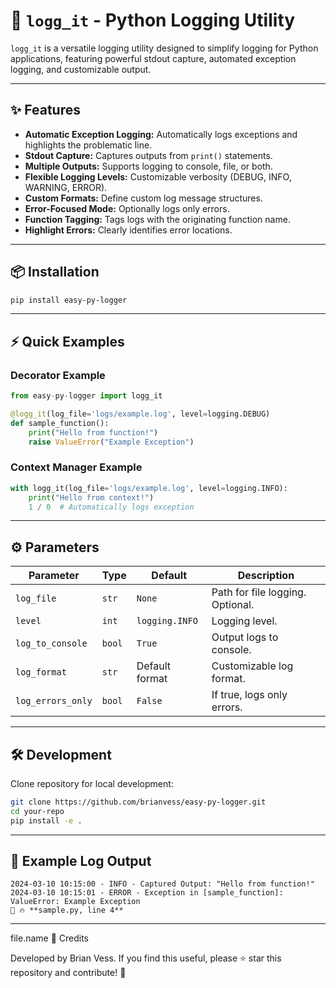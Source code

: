 
# 🚀 `logg_it` - Python Logging Utility

`logg_it` is a versatile logging utility designed to simplify logging for Python applications, featuring powerful stdout capture, automated exception logging, and customizable output.

---

## ✨ Features

- **Automatic Exception Logging:** Automatically logs exceptions and highlights the problematic line.
- **Stdout Capture:** Captures outputs from `print()` statements.
- **Multiple Outputs:** Supports logging to console, file, or both.
- **Flexible Logging Levels:** Customizable verbosity (DEBUG, INFO, WARNING, ERROR).
- **Custom Formats:** Define custom log message structures.
- **Error-Focused Mode:** Optionally logs only errors.
- **Function Tagging:** Tags logs with the originating function name.
- **Highlight Errors:** Clearly identifies error locations.

---

## 📦 Installation

```bash
pip install easy-py-logger
```

---

## ⚡ Quick Examples

### Decorator Example

```python
from easy-py-logger import logg_it

@logg_it(log_file='logs/example.log', level=logging.DEBUG)
def sample_function():
    print("Hello from function!")
    raise ValueError("Example Exception")
```

### Context Manager Example

```python
with logg_it(log_file='logs/example.log', level=logging.INFO):
    print("Hello from context!")
    1 / 0  # Automatically logs exception
```

---

## ⚙️ Parameters

| Parameter        | Type   | Default         | Description                             |
|------------------|---------|-----------------|------------------------------------------|
| `log_file`       | `str`  | `None`          | Path for file logging. Optional.              |
| `level`           | `int`  | `logging.INFO`  | Logging level.                               |
| `log_to_console` | `bool` | `True`          | Output logs to console.                      |
| `log_format`     | `str`  | Default format  | Customizable log format.                    |
| `log_errors_only` | `bool` | `False`         | If true, logs only errors.                  |

---

## 🛠️ Development

Clone repository for local development:

```bash
git clone https://github.com/brianvess/easy-py-logger.git
cd your-repo
pip install -e .
```

---

## 📄 Example Log Output

```
2024-03-10 10:15:00 - INFO - Captured Output: "Hello from function!"
2024-03-10 10:15:01 - ERROR - Exception in [sample_function]: ValueError: Example Exception
🔴 🔥 **sample.py, line 4**
```

---

file.name
🌟 Credits

Developed by Brian Vess.
If you find this useful, please ⭐ star this repository and contribute! 🚀